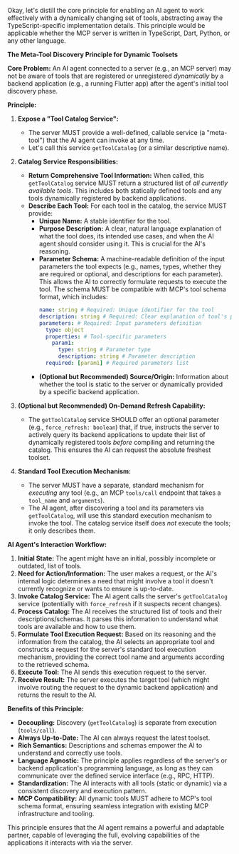 Okay, let's distill the core principle for enabling an AI agent to work effectively with a dynamically changing set of tools, abstracting away the TypeScript-specific implementation details. This principle would be applicable whether the MCP server is written in TypeScript, Dart, Python, or any other language.

**The Meta-Tool Discovery Principle for Dynamic Toolsets**

**Core Problem:** An AI agent connected to a server (e.g., an MCP server) may not be aware of tools that are registered or unregistered _dynamically_ by a backend application (e.g., a running Flutter app) after the agent's initial tool discovery phase.

**Principle:**

1.  **Expose a "Tool Catalog Service":**

    - The server MUST provide a well-defined, callable service (a "meta-tool") that the AI agent can invoke at any time.
    - Let's call this service `getToolCatalog` (or a similar descriptive name).

2.  **Catalog Service Responsibilities:**

    - **Return Comprehensive Tool Information:** When called, this `getToolCatalog` service MUST return a structured list of _all currently available tools_. This includes both statically defined tools and any tools dynamically registered by backend applications.
    - **Describe Each Tool:** For each tool in the catalog, the service MUST provide:
      - **Unique Name:** A stable identifier for the tool.
      - **Purpose Description:** A clear, natural language explanation of what the tool does, its intended use cases, and when the AI agent should consider using it. This is crucial for the AI's reasoning.
      - **Parameter Schema:** A machine-readable definition of the input parameters the tool expects (e.g., names, types, whether they are required or optional, and descriptions for each parameter). This allows the AI to correctly formulate requests to execute the tool. The schema MUST be compatible with MCP's tool schema format, which includes:
        ```yaml
        name: string # Required: Unique identifier for the tool
        description: string # Required: Clear explanation of tool's purpose
        parameters: # Required: Input parameters definition
          type: object
          properties: # Tool-specific parameters
            param1:
              type: string # Parameter type
              description: string # Parameter description
          required: [param1] # Required parameters list
        ```
      - **(Optional but Recommended) Source/Origin:** Information about whether the tool is static to the server or dynamically provided by a specific backend application.

3.  **(Optional but Recommended) On-Demand Refresh Capability:**

    - The `getToolCatalog` service SHOULD offer an optional parameter (e.g., `force_refresh: boolean`) that, if true, instructs the server to actively query its backend applications to update their list of dynamically registered tools _before_ compiling and returning the catalog. This ensures the AI can request the absolute freshest toolset.

4.  **Standard Tool Execution Mechanism:**
    - The server MUST have a separate, standard mechanism for _executing_ any tool (e.g., an MCP `tools/call` endpoint that takes a `tool_name` and `arguments`).
    - The AI agent, after discovering a tool and its parameters via `getToolCatalog`, will use this standard execution mechanism to invoke the tool. The catalog service itself does _not_ execute the tools; it only describes them.

**AI Agent's Interaction Workflow:**

1.  **Initial State:** The agent might have an initial, possibly incomplete or outdated, list of tools.
2.  **Need for Action/Information:** The user makes a request, or the AI's internal logic determines a need that might involve a tool it doesn't currently recognize or wants to ensure is up-to-date.
3.  **Invoke Catalog Service:** The AI agent calls the server's `getToolCatalog` service (potentially with `force_refresh` if it suspects recent changes).
4.  **Process Catalog:** The AI receives the structured list of tools and their descriptions/schemas. It parses this information to understand what tools are available and how to use them.
5.  **Formulate Tool Execution Request:** Based on its reasoning and the information from the catalog, the AI selects an appropriate tool and constructs a request for the server's standard tool execution mechanism, providing the correct tool name and arguments according to the retrieved schema.
6.  **Execute Tool:** The AI sends this execution request to the server.
7.  **Receive Result:** The server executes the target tool (which might involve routing the request to the dynamic backend application) and returns the result to the AI.

**Benefits of this Principle:**

- **Decoupling:** Discovery (`getToolCatalog`) is separate from execution (`tools/call`).
- **Always Up-to-Date:** The AI can always request the latest toolset.
- **Rich Semantics:** Descriptions and schemas empower the AI to understand and correctly use tools.
- **Language Agnostic:** The principle applies regardless of the server's or backend application's programming language, as long as they can communicate over the defined service interface (e.g., RPC, HTTP).
- **Standardization:** The AI interacts with all tools (static or dynamic) via a consistent discovery and execution pattern.
- **MCP Compatibility:** All dynamic tools MUST adhere to MCP's tool schema format, ensuring seamless integration with existing MCP infrastructure and tooling.

This principle ensures that the AI agent remains a powerful and adaptable partner, capable of leveraging the full, evolving capabilities of the applications it interacts with via the server.

